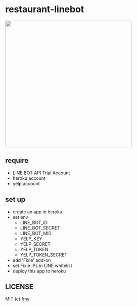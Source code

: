 # restaurant-linebot

<img src="https://cloud.githubusercontent.com/assets/856469/14447305/4502ebdc-0099-11e6-8ea6-2d4b73599c57.jpg" height="400">

## require

- LINE BOT API Trial Account
- heroku account
- yelp account

## set up

- create an app in heroku
- set env
  - LINE_BOT_ID
  - LINE_BOT_SECRET
  - LINE_BOT_MID
  - YELP_KEY
  - YELP_SECRET
  - YELP_TOKEN
  - YELP_TOKEN_SECRET
- add 'Fixie' add-on
- set Fixie IPs in LINE whitelist
- deploy this app to heroku

## LICENSE
MIT (c) fmy
